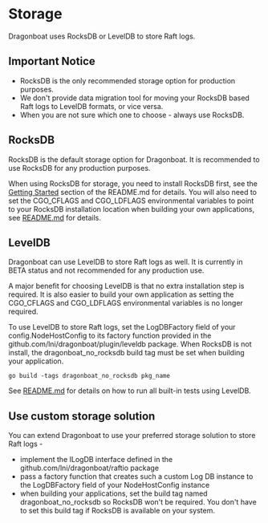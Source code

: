 # Storage #

Dragonboat uses RocksDB or LevelDB to store Raft logs. 

## Important Notice ##

* RocksDB is the only recommended storage option for production purposes.
* We don't provide data migration tool for moving your RocksDB based Raft logs to LevelDB formats, or vice versa. 
* When you are not sure which one to choose - always use RocksDB.

## RocksDB ##

RocksDB is the default storage option for Dragonboat. It is recommended to use RocksDB for any production purposes. 

When using RocksDB for storage, you need to install RocksDB first, see the [Getting Started](https://github.com/lni/dragonboat/blob/master/README.md) section of the README.md for details. You will also need to set the CGO_CFLAGS and CGO_LDFLAGS environmental variables to point to your RocksDB installation location when building your own applications, see [README.md](https://github.com/lni/dragonboat/blob/master/README.md) for details.

## LevelDB ##

Dragonboat can use LevelDB to store Raft logs as well. It is currently in BETA status and not recommended for any production use.

A major benefit for choosing LevelDB is that no extra installation step is required. It is also easier to build your own application as setting the CGO_CFLAGS and CGO_LDFLAGS environmental variables is no longer required. 

To use LevelDB to store Raft logs, set the LogDBFactory field of your config.NodeHostConfig to its factory function provided in the github.com/lni/dragonboat/plugin/leveldb package. When RocksDB is not install, the dragonboat_no_rocksdb build tag must be set when building your application.

```
go build -tags dragonboat_no_rocksdb pkg_name
``` 

See [README.md](https://github.com/lni/dragonboat/blob/master/README.md) for details on how to run all built-in tests using LevelDB.

## Use custom storage solution ##

You can extend Dragonboat to use your preferred storage solution to store Raft logs -

* implement the ILogDB interface defined in the github.com/lni/dragonboat/raftio package
* pass a factory function that creates such a custom Log DB instance to the LogDBFactory field of your NodeHostConfig instance
* when building your applications, set the build tag named dragonboat_no_rocksdb so RocksDB won't be required. You don't have to set this build tag if RocksDB is available on your system.
